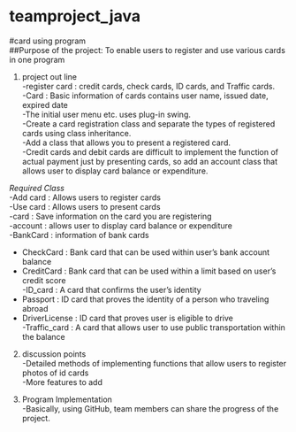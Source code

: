 # teamproject_java 
#card using program  
##Purpose of the project: To enable users to register and use various cards in one program  
1. project out line  
-register card :  credit cards, check cards, ID cards, and Traffic cards.  
-Card : Basic information of cards contains user name, issued date, expired date  
-The initial user menu etc. uses plug-in swing.  
-Create a card registration class and separate the types of registered cards using class inheritance.  
-Add a class that allows you to present a registered card.  
-Credit cards and debit cards are difficult to implement the function of actual payment just by presenting cards, so add an account class that allows user to display card balance or expenditure.  

*Required Class*  
-Add card : Allows users to register cards  
-Use card : Allows users to present cards  
-card : Save information on the card you are registering  
-account : allows user to display card balance or expenditure  
-BankCard : information of bank cards  
- CheckCard : Bank card that can be used within user’s bank account balance  
- CreditCard : Bank card that can be used within a limit based on user’s credit score  
-ID_card : A card that confirms the user’s identity  
- Passport : ID card that proves the identity of a person who traveling abroad  
- DriverLicense : ID card that proves user is eligible to drive  
-Traffic_card : A card that allows user to use public transportation within the balance  


2. discussion points  
-Detailed methods of implementing functions that allow users to register photos of id cards  
-More features to add  

3. Program Implementation  
-Basically, using GitHub, team members can share the progress of the project.  

